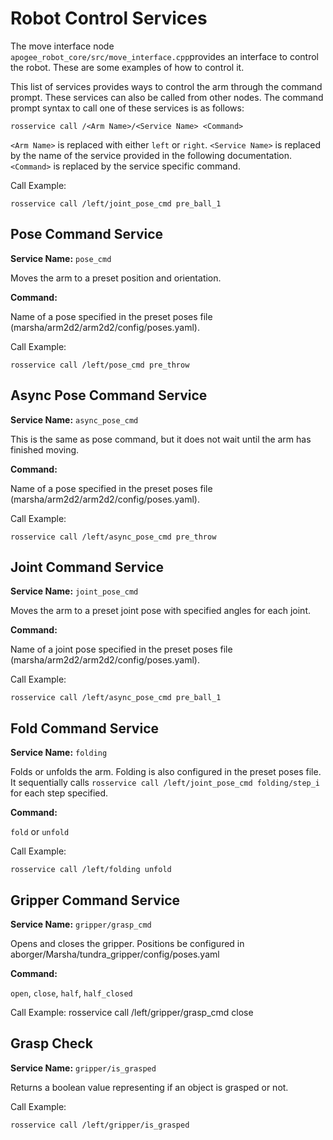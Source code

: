 
# Robot Control Services


The move interface node `apogee_robot_core/src/move_interface.cpp`provides an interface to control the robot. These are some examples of how to control it.

This list of services provides ways to control the arm through the command prompt. These services can also be called from other nodes. 
The command prompt syntax to call one of these services is as follows:

    rosservice call /<Arm Name>/<Service Name> <Command>

``<Arm Name>`` is replaced with either `left` or `right`.
``<Service Name>`` is replaced by the name of the service provided in the following documentation.
``<Command>`` is replaced by the service specific command.

Call Example:

    rosservice call /left/joint_pose_cmd pre_ball_1


Pose Command Service
--------------------
**Service Name:** `pose_cmd`

Moves the arm to a preset position and orientation.

**Command:**

Name of a pose specified in the preset poses file (marsha/arm2d2/arm2d2/config/poses.yaml).

Call Example:

    rosservice call /left/pose_cmd pre_throw


Async Pose Command Service
--------------------------
**Service Name:** `async_pose_cmd`

This is the same as pose command, but it does not wait until the arm has finished moving.

**Command:**

Name of a pose specified in the preset poses file (marsha/arm2d2/arm2d2/config/poses.yaml).

Call Example:

    rosservice call /left/async_pose_cmd pre_throw

Joint Command Service
---------------------
**Service Name:** `joint_pose_cmd`

Moves the arm to a preset joint pose with specified angles for each joint.

**Command:**

Name of a joint pose specified in the preset poses file (marsha/arm2d2/arm2d2/config/poses.yaml).

Call Example:

    rosservice call /left/async_pose_cmd pre_ball_1


Fold Command Service
--------------------
**Service Name:** `folding`

Folds or unfolds the arm. Folding is also configured in the preset poses file. It sequentially calls `rosservice call /left/joint_pose_cmd folding/step_i` for each step specified.

**Command:**

``fold`` or ``unfold``

Call Example:

    rosservice call /left/folding unfold


Gripper Command Service
-------------------------
**Service Name:** `gripper/grasp_cmd`

Opens and closes the gripper.
Positions be configured in aborger/Marsha/tundra_gripper/config/poses.yaml

**Command:**

``open``, ``close``, ``half``, ``half_closed``

Call Example:
    rosservice call /left/gripper/grasp_cmd close

Grasp Check
----------------------
**Service Name:** `gripper/is_grasped`

Returns a boolean value representing if an object is grasped or not.

Call Example:

    rosservice call /left/gripper/is_grasped